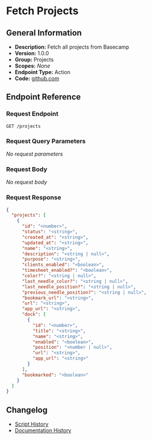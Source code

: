 <!-- BEGIN GENERATED CONTENT -->
# Fetch Projects

## General Information

- **Description:** Fetch all projects from Basecamp
- **Version:** 1.0.0
- **Group:** Projects
- **Scopes:** _None_
- **Endpoint Type:** Action
- **Code:** [github.com](https://github.com/NangoHQ/integration-templates/tree/main/integrations/basecamp/actions/fetch-projects.ts)


## Endpoint Reference

### Request Endpoint

`GET /projects`

### Request Query Parameters

_No request parameters_

### Request Body

_No request body_

### Request Response

```json
{
  "projects": [
    {
      "id": "<number>",
      "status": "<string>",
      "created_at": "<string>",
      "updated_at": "<string>",
      "name": "<string>",
      "description": "<string | null>",
      "purpose": "<string>",
      "clients_enabled": "<boolean>",
      "timesheet_enabled?": "<boolean>",
      "color?": "<string | null>",
      "last_needle_color?": "<string | null>",
      "last_needle_position?": "<string | null>",
      "previous_needle_position?": "<string | null>",
      "bookmark_url": "<string>",
      "url": "<string>",
      "app_url": "<string>",
      "dock": [
        {
          "id": "<number>",
          "title": "<string>",
          "name": "<string>",
          "enabled": "<boolean>",
          "position": "<number | null>",
          "url": "<string>",
          "app_url": "<string>"
        }
      ],
      "bookmarked": "<boolean>"
    }
  ]
}
```

## Changelog

- [Script History](https://github.com/NangoHQ/integration-templates/commits/main/integrations/basecamp/actions/fetch-projects.ts)
- [Documentation History](https://github.com/NangoHQ/integration-templates/commits/main/integrations/basecamp/actions/fetch-projects.md)

<!-- END  GENERATED CONTENT -->

